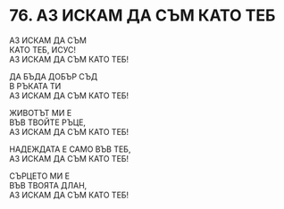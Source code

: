 # 76. АЗ ИСКАМ ДА СЪМ КАТО ТЕБ  
  
АЗ ИСКАМ ДА СЪМ  
КАТО ТЕБ, ИСУС!  
АЗ ИСКАМ ДА СЪМ КАТО ТЕБ!  
  
ДА БЪДА ДОБЪР СЪД  
В РЪКАТА ТИ  
АЗ ИСКАМ ДА СЪМ КАТО ТЕБ!  
  
ЖИВОТЪТ МИ Е  
ВЪВ ТВОЙТЕ РЪЦЕ,  
АЗ ИСКАМ ДА СЪМ КАТО ТЕБ!  
  
НАДЕЖДАТА Е САМО ВЪВ ТЕБ,  
АЗ ИСКАМ ДА СЪМ КАТО ТЕБ!  
  
СЪРЦЕТО МИ Е  
ВЪВ ТВОЯТА ДЛАН,  
АЗ ИСКАМ ДА СЪМ КАТО ТЕБ!  
